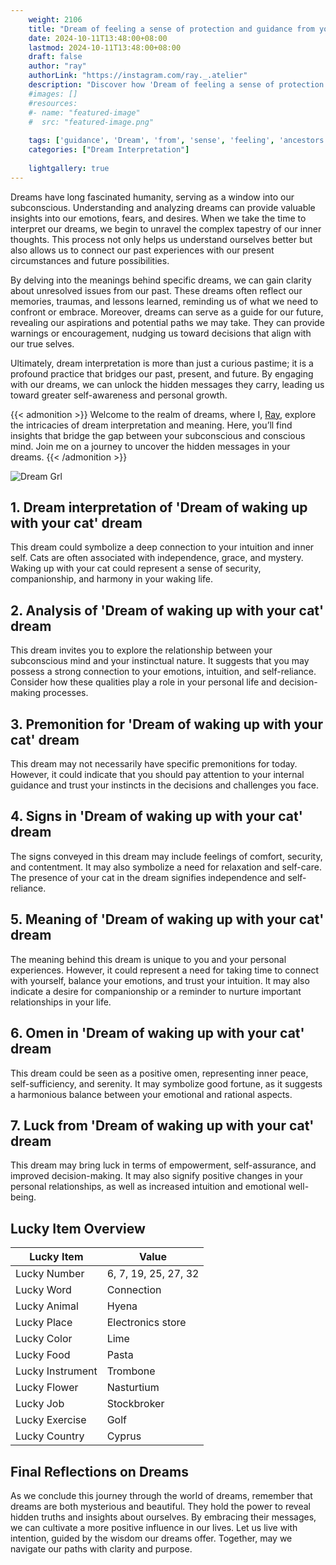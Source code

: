 ```yaml
---
    weight: 2106
    title: "Dream of feeling a sense of protection and guidance from your ancestors."  # Assuming 'title' column exists
    date: 2024-10-11T13:48:00+08:00
    lastmod: 2024-10-11T13:48:00+08:00
    draft: false
    author: "ray"
    authorLink: "https://instagram.com/ray._.atelier"
    description: "Discover how 'Dream of feeling a sense of protection and guidance from your ancestors.' can interpret your future and uncover its significant meanings in your life."
    #images: []
    #resources:
    #- name: "featured-image"
    #  src: "featured-image.png"
    
    tags: ['guidance', 'Dream', 'from', 'sense', 'feeling', 'ancestors', 'protection']
    categories: ["Dream Interpretation"]
    
    lightgallery: true
---
```

    
Dreams have long fascinated humanity, serving as a window into our subconscious. Understanding and analyzing dreams can provide valuable insights into our emotions, fears, and desires. When we take the time to interpret our dreams, we begin to unravel the complex tapestry of our inner thoughts. This process not only helps us understand ourselves better but also allows us to connect our past experiences with our present circumstances and future possibilities.

By delving into the meanings behind specific dreams, we can gain clarity about unresolved issues from our past. These dreams often reflect our memories, traumas, and lessons learned, reminding us of what we need to confront or embrace. Moreover, dreams can serve as a guide for our future, revealing our aspirations and potential paths we may take. They can provide warnings or encouragement, nudging us toward decisions that align with our true selves.

Ultimately, dream interpretation is more than just a curious pastime; it is a profound practice that bridges our past, present, and future. By engaging with our dreams, we can unlock the hidden messages they carry, leading us toward greater self-awareness and personal growth.

{{< admonition >}}
Welcome to the realm of dreams, where I, [Ray](https://instagram.com/ray._.atelier), explore the intricacies of dream interpretation and meaning. Here, you’ll find insights that bridge the gap between your subconscious and conscious mind. Join me on a journey to uncover the hidden messages in your dreams.
{{< /admonition >}}

![Dream Grl](https://cdn.pixabay.com/photo/2017/11/02/03/35/gothic-2910057_1280.jpg "Dream Grl")

## 1. Dream interpretation of 'Dream of waking up with your cat' dream
 This dream could symbolize a deep connection to your intuition and inner self. Cats are often associated with independence, grace, and mystery. Waking up with your cat could represent a sense of security, companionship, and harmony in your waking life.

## 2. Analysis of 'Dream of waking up with your cat' dream
 This dream invites you to explore the relationship between your subconscious mind and your instinctual nature. It suggests that you may possess a strong connection to your emotions, intuition, and self-reliance. Consider how these qualities play a role in your personal life and decision-making processes.

## 3. Premonition for 'Dream of waking up with your cat' dream
 This dream may not necessarily have specific premonitions for today. However, it could indicate that you should pay attention to your internal guidance and trust your instincts in the decisions and challenges you face.

## 4. Signs in 'Dream of waking up with your cat' dream
 The signs conveyed in this dream may include feelings of comfort, security, and contentment. It may also symbolize a need for relaxation and self-care. The presence of your cat in the dream signifies independence and self-reliance.

## 5. Meaning of 'Dream of waking up with your cat' dream
 The meaning behind this dream is unique to you and your personal experiences. However, it could represent a need for taking time to connect with yourself, balance your emotions, and trust your intuition. It may also indicate a desire for companionship or a reminder to nurture important relationships in your life.

## 6. Omen in 'Dream of waking up with your cat' dream
 This dream could be seen as a positive omen, representing inner peace, self-sufficiency, and serenity. It may symbolize good fortune, as it suggests a harmonious balance between your emotional and rational aspects.

## 7. Luck from 'Dream of waking up with your cat' dream
 This dream may bring luck in terms of empowerment, self-assurance, and improved decision-making. It may also signify positive changes in your personal relationships, as well as increased intuition and emotional well-being.

## Lucky Item Overview
| Lucky Item          | Value              |
|---------------|--------------------|
| Lucky Number        | 6, 7, 19, 25, 27, 32  |
| Lucky Word          | Connection |
| Lucky Animal        | Hyena |
| Lucky Place         | Electronics store     |
| Lucky Color         | Lime     |
| Lucky Food          | Pasta      |
| Lucky Instrument    | Trombone |
| Lucky Flower        | Nasturtium    |
| Lucky Job           | Stockbroker       |
| Lucky Exercise      | Golf  |
| Lucky Country       | Cyprus    |


##  Final Reflections on Dreams

As we conclude this journey through the world of dreams, remember that dreams are both mysterious and beautiful. They hold the power to reveal hidden truths and insights about ourselves. By embracing their messages, we can cultivate a more positive influence in our lives. Let us live with intention, guided by the wisdom our dreams offer. Together, may we navigate our paths with clarity and purpose.
